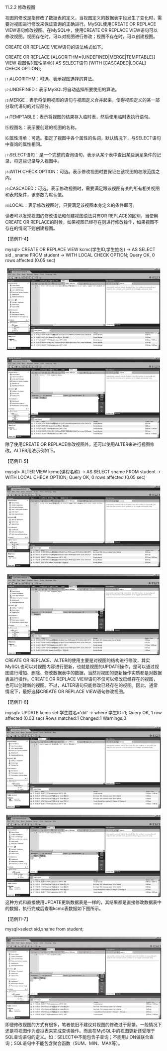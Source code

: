 #### 
  11.2.2 修改视图


视图的修改是指修改了数据表的定义，当视图定义的数据表字段发生了变化时，需要对视图进行修改来保证查询的正确进行。MySQL使用CREATE OR REPLACE VIEW语句修改视图。在MySQL中，使用CREATE OR REPLACE VIEW语句可以修改视图。视图存在时，可以对视图进行修改；视图不存在时，可以创建视图。

CREATE OR REPLACE VIEW语句的语法格式如下。

&#13;
    CREATE OR REPLACE [ALGORITHM={UNDEFINED|MERGE|TEMPTABLE}]&#13;
    VIEW 视图名[(属性清单)]&#13;
    AS SELECT语句&#13;
    [WITH [CASCADED|LOCAL] CHECK OPTION];&#13;

⑴ALGORITHM：可选。表示视图选择的算法。

⑵UNDEFINED：表示MySQL将自动选择所要使用的算法。

⑶MERGE：表示将使用视图的语句与视图定义合并起来，使得视图定义的某一部分取代语句的对应部分。

⑷TEMPTABLE：表示将视图的结果存入临时表，然后使用临时表执行语句。

⑸视图名：表示要创建的视图的名称。

⑹属性清单：可选。指定了视图中各个属性的名词，默认情况下，与SELECT语句中查询的属性相同。

⑺SELECT语句：是一个完整的查询语句，表示从某个表中查出某些满足条件的记录，将这些记录导入视图中。

⑻WITH CHECK OPTION：可选。表示修改视图时要保证在该视图的权限范围之内。

⑼CASCADED：可选。表示修改视图时，需要满足跟该视图有关的所有相关视图和表的条件，该参数为默认值。

⑽LOCAL：表示修改视图时，只要满足该视图本身定义的条件即可。

读者可以发现视图的修改语法和创建视图语法只有OR REPLACE的区别，当使用CREATE OR REPLACE的时候，如果视图已经存在则进行修改操作，如果视图不存在的情况下则创建视图。

【范例11-4】

&#13;
    mysql> CREATE OR REPLACE VIEW kcmc(学生ID,学生姓名)&#13;
    -> AS SELECT sid , sname FROM student&#13;
    -> WITH LOCAL CHECK OPTION;&#13;
    Query OK, 0 rows affected (0.05 sec)&#13;

![Figure-0312-229.jpg](../images/Figure-0312-229.jpg)
除了使用CREATE OR REPLACE修改视图外，还可以使用ALTER来进行视图修改。ALTER用法示例如下。

【范例11-5】

&#13;
    mysql> ALTER VIEW kcmc(课程名称)&#13;
    -> AS SELECT sname FROM student&#13;
    -> WITH LOCAL CHECK OPTION;&#13;
    Query OK, 0 rows affected (0.05 sec)&#13;

![Figure-0313-230.jpg](../images/Figure-0313-230.jpg)
CREATE OR REPLACE、ALTER的使用主要是对视图的结构进行修改，其实MySQL也可以对视图内容进行更新，也就是视图的UPDATE操作，是可以通过视图进行增加、删除、修改数据表中的数据，当然对视图的更新操作实质都是对数据表进行操作。CREATE OR REPLACE VIEW语句不仅可以修改已经存在的视图，也可以创建新的视图。不过，ALTER语句只能修改已经存在的视图。因此，通常情况下，最好选择CREATE OR REPLACE VIEW语句修改视图。

【范例11-6】

&#13;
    mysql> UPDATE kcmc set 学生姓名='dd'&#13;
    -> where 学生ID=1;&#13;
    Query OK, 1 row affected (0.03 sec)&#13;
    Rows matched:1    Changed:1     Warnings:0&#13;

![Figure-0314-231.jpg](../images/Figure-0314-231.jpg)
这种方式和直接使用UPDATE更新数据表是一样的，其结果都是直接修改数据表中的数据，执行完成后查看kcmc表数据如下图所示。

【范例11-7】

&#13;
    mysql>select sid,sname from student;&#13;

![Figure-0315-232.jpg](../images/Figure-0315-232.jpg)
即便修改视图的方式有很多，笔者依旧不建议对视图的修改过于频繁。一般情况下还是将视图作为虚拟表来完成查询操作。而且在MySQL中的视图更新还受限于SQL查询语句的定义。如：SELECT中不能包含子查询；不能用JION做联合查询；SQL语句中不能包含聚合函数（SUM、MIN、MAX等）。

